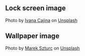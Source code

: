 ## Lock screen image

Photo by <a href="https://unsplash.com/@von_co?utm_source=unsplash&utm_medium=referral&utm_content=creditCopyText">Ivana Cajina</a> on <a href="https://unsplash.com/s/photos/mountain-sunset?utm_source=unsplash&utm_medium=referral&utm_content=creditCopyText">Unsplash</a>

## Wallpaper image

Photo by <a href="https://unsplash.com/@marxgall?utm_source=unsplash&utm_medium=referral&utm_content=creditCopyText">Marek Szturc</a> on <a href="https://unsplash.com/photos/8Ou3EZmTMWA">Unsplash</a>
